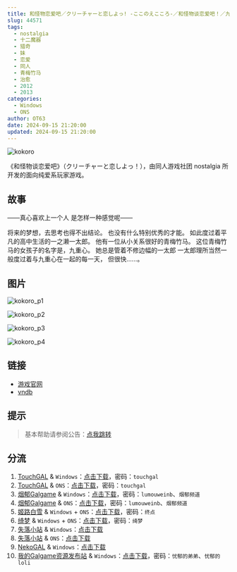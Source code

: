 ```yaml
---
title: 和怪物恋爱吧／クリーチャーと恋しよっ! -ここのえこころ-／和怪物谈恋爱吧！／九重心／人虫之恋／Kokoro
slug: 44571
tags:
  - nostalgia
  - 十二魔器
  - 猎奇
  - 妹
  - 恋爱
  - 同人
  - 青梅竹马
  - 治愈
  - 2012
  - 2013
categories:
  - Windows
  - ONS
author: OT63
date: 2024-09-15 21:20:00
updated: 2024-09-15 21:20:00
---
```


![kokoro](https://static.saop.cc/vns/img/kokoro.webp)

《和怪物谈恋爱吧》（クリーチャーと恋しよっ！），由同人游戏社团 nostalgia 所开发的面向纯爱系玩家游戏。

<!-- more -->

## 故事

——真心喜欢上一个人
是怎样一种感觉呢——

将来的梦想，去思考也得不出结论。
也没有什么特别优秀的才能。
如此度过着平凡的高中生活的一之濑一太郎。
他有一位从小关系很好的青梅竹马。
这位青梅竹马的女孩子的名字是，九重心。
她总是管着不修边幅的一太郎
一太郎理所当然一般度过着与九重心在一起的每一天，
但很快……。

## 图片

![kokoro_p1](https://static.saop.cc/vns/img/kokoro_p1.webp)

![kokoro_p2](https://static.saop.cc/vns/img/kokoro_p2.webp)

![kokoro_p3](https://static.saop.cc/vns/img/kokoro_p3.webp)

![kokoro_p4](https://static.saop.cc/vns/img/kokoro_p4.webp)

## 链接

- [游戏官网](http://nostalgia2010.com/kokoro.html)
- [vndb](https://vndb.org/v14846)

## 提示

> 基本帮助请参阅公告：[点我跳转](/p/announcement/)

## 分流

1. [TouchGAL](https://www.touchgal.io/) & `Windows`：[点击下载](https://pan.touchgal.net/s/3vmi7)，密码：`touchgal`
2. [TouchGAL](https://www.touchgal.io/) & `ONS`：[点击下载](https://pan.touchgal.net/s/V2psd)，密码：`touchgal`
3. [烟郁Galgame](https://yanyugal.top/) & `Windows`：[点击下载](https://yanyugal.top/d/disk1/%5B%E4%BC%9A%E7%A4%BE%5D%5B%E5%90%88%E9%9B%86%5DGalgame/%E5%8D%81%E4%BA%8C%E9%AD%94%E5%99%A8/%E5%92%8C%E6%80%AA%E7%89%A9%E6%81%8B%E7%88%B1%E5%90%A7.7z)，密码：`lumouweinb`、`烟郁频道`
4. [烟郁Galgame](https://yanyugal.top/) & `ONS`：[点击下载](https://yanyugal.top/d/disk1/%E5%B0%8F%E5%B0%8F%E7%9A%84%E5%88%86%E4%BA%AB%EF%BC%88PC%EF%BC%86%E5%AE%89%E5%8D%93%EF%BC%89/%E5%AE%89%E5%8D%93/ons/%E5%92%8C%E6%80%AA%E7%89%A9%E8%B0%88%E6%81%8B%E7%88%B1%E5%90%A7%20%EF%BC%81.7z)，密码：`lumouweinb`、`烟郁频道`
5. [姬路白雪](https://jlbx.xyz/) & `Windows` + `ONS`：[点击下载](https://pan.jlbx.xyz/?s=%E5%92%8C%E6%80%AA%E7%89%A9)，密码：`终点`
6. [绮梦](https://acgs.one/) & `Windows` + `ONS`：[点击下载](https://game.acgs.one/game/282.html)，密码：`绮梦`
7. [失落小站](https://www.shinnku.com/) & `Windows`：[点击下载](https://www.shinnku.com/api/download/0/win/%E5%92%8C%E6%80%AA%E7%89%A9%E6%81%8B%E7%88%B1%E5%90%A7.7z)
8. [失落小站](https://www.shinnku.com/) & `ONS`：[点击下载](https://www.shinnku.com/api/download/0/ons/%E5%92%8C%E6%80%AA%E7%89%A9%E8%B0%88%E6%81%8B%E7%88%B1%E5%90%A7!.zip)
9. [NekoGAL](https://www.shinnku.com/) & `Windows`：[点击下载](https://pan.nekogal.top/s/2nOtJ)
10. [我的Galgame资源发布站](https://www.ttloli.com/) & `Windows`：[点击下载](https://www.ttloli.com/heguaiwulianaiba.html)，密码：`忧郁的弟弟`、`忧郁的loli`

